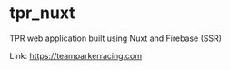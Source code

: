# tpr_nuxt

TPR web application built using Nuxt and Firebase (SSR)

Link: https://teamparkerracing.com